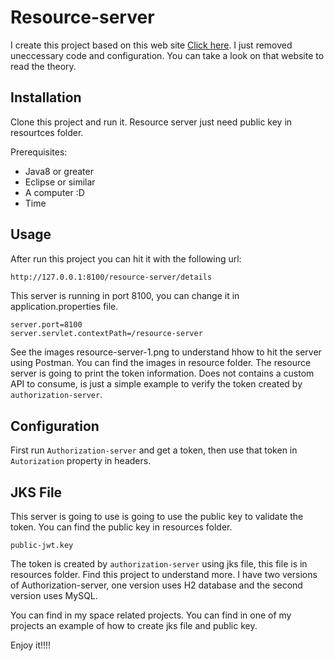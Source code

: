 # Resource-server

I create this project based on this web site [Click here](https://blog.marcosbarbero.com/centralized-authorization-jwt-spring-boot2/).
I just removed uneccessary code and configuration. You can take a look on that website to read the theory.

## Installation

Clone this project and run it. Resource server just need public key in resourtces folder. 

Prerequisites:

- Java8 or greater
- Eclipse or similar
- A computer :D
- Time

## Usage

After run this project you can hit it with the following url: 

```bash
http://127.0.0.1:8100/resource-server/details
```
This server is running in port 8100, you can change it in application.properties file.
```
server.port=8100
server.servlet.contextPath=/resource-server
```

See the images resource-server-1.png to understand hhow to hit the server using Postman. You can find the images in resource folder. The resource server is going to print the token information.
Does not contains a custom API to consume, is just a simple example to verify the token created by `authorization-server`.

## Configuration

First run `Authorization-server` and get a token, then use that token in `Autorization` property in headers.

## JKS File

This server is going to use is going to use the public key to validate the token. You can find the public key in resources folder. 
```
public-jwt.key
```
The token is created by `authorization-server` using jks file, this file is in resources folder. Find this project to understand more. I have two versions of Authorization-server, one version uses H2 database and the second version uses MySQL.

You can find in my space related projects. You can find in one of my projects an example of how to create jks file and public key.

Enjoy it!!!!
